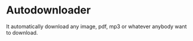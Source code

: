 # Autodownloader
It automatically download any image, pdf, mp3 or whatever anybody want to download.
